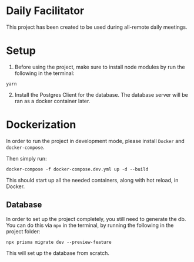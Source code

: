 # Daily Facilitator

This project has been created to be used during all-remote daily meetings.

# Setup

1. Before using the project, make sure to install node modules
by run the following in the terminal:

```
yarn
```

2. Install the Postgres Client for the database.
The database server will be ran as a docker container later.

# Dockerization

In order to run the project in development mode, please install `Docker` and `docker-compose`.

Then simply run:
```
docker-compose -f docker-compose.dev.yml up -d --build
```

This should start up all the needed containers, along with hot reload, in Docker.

## Database

In order to set up the project completely, you still need to generate the db.
You can do this via `npx` in the terminal, by running the following in the project folder:

```
npx prisma migrate dev --preview-feature
```

This will set up the database from scratch.

